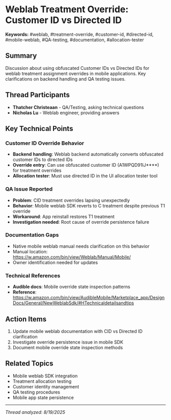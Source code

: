 # Weblab Treatment Override: Customer ID vs Directed ID

**Keywords:** #weblab, #treatment-override, #customer-id, #directed-id, #mobile-weblab, #QA-testing, #documentation, #allocation-tester

## Summary
Discussion about using obfuscated Customer IDs vs Directed IDs for weblab treatment assignment overrides in mobile applications. Key clarifications on backend handling and QA testing issues.

## Thread Participants
- **Thatcher Christeaan** - QA/Testing, asking technical questions
- **Nicholas Lu** - Weblab engineer, providing answers

## Key Technical Points

### Customer ID Override Behavior
- **Backend handling**: Weblab backend automatically converts obfuscated customer IDs to directed IDs
- **Override entry**: Can use obfuscated customer ID (A1WPQD91IJ****) for treatment overrides  
- **Allocation tester**: Must use directed ID in the UI allocation tester tool

### QA Issue Reported
- **Problem**: CID treatment overrides lapsing unexpectedly
- **Behavior**: Mobile weblab SDK reverts to C treatment despite previous T1 override
- **Workaround**: App reinstall restores T1 treatment
- **Investigation needed**: Root cause of override persistence failure

### Documentation Gaps
- Native mobile weblab manual needs clarification on this behavior
- Manual location: https://w.amazon.com/bin/view/Weblab/Manual/Mobile/
- Owner identification needed for updates

### Technical References
- **Audible docs**: Mobile override state inspection patterns
- **Reference**: https://w.amazon.com/bin/view/AudibleMobile/Marketplace_app/DesignDocs/General/NewWeblabSdk/#HTechnicaldetailsandtips

## Action Items
1. Update mobile weblab documentation with CID vs Directed ID clarification
2. Investigate override persistence issue in mobile SDK
3. Document mobile override state inspection methods

## Related Topics
- Mobile weblab SDK integration
- Treatment allocation testing  
- Customer identity management
- QA testing procedures
- Mobile app state persistence

---
*Thread analyzed: 8/19/2025*
